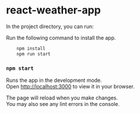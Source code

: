 # react-weather-app

In the project directory, you can run:

Run the following command to install the app.

```sh
    npm install
    npm run start
```

### `npm start`

Runs the app in the development mode.\
Open [http://localhost:3000](http://localhost:3000) to view it in your browser.

The page will reload when you make changes.\
You may also see any lint errors in the console.

